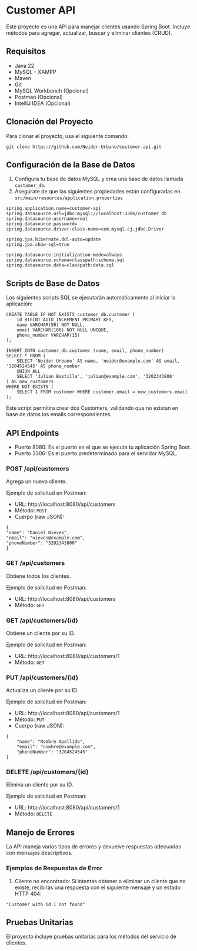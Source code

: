 # Customer API

Este proyecto es una API para manejar clientes usando Spring Boot. Incluye métodos para agregar, actualizar, buscar y eliminar clientes (CRUD).

## Requisitos

- Java 22
- MySQL - XAMPP
- Maven
- Git
- MySQL Workbench (Opcional)
- Postman (Opcional)
- IntelliJ IDEA (Opcional)

## Clonación del Proyecto

Para clonar el proyecto, usa el siguiente comando:

```
git clone https://github.com/Neider-Urbano/customer-api.git
```

## Configuración de la Base de Datos

1. Configura tu base de datos MySQL y crea una base de datos llamada `customer_db`.
2. Asegúrate de que las siguientes propiedades están configuradas en `src/main/resources/application.properties`

```
spring.application.name=customer-api
spring.datasource.url=jdbc:mysql://localhost:3306/customer_db
spring.datasource.username=root
spring.datasource.password=
spring.datasource.driver-class-name=com.mysql.cj.jdbc.Driver

spring.jpa.hibernate.ddl-auto=update
spring.jpa.show-sql=true

spring.datasource.initialization-mode=always
spring.datasource.schema=classpath:schema.sql
spring.datasource.data=classpath:data.sql
```

## Scripts de Base de Datos
Los siguientes scripts SQL se ejecutarán automáticamente al iniciar la aplicación:

```
CREATE TABLE IF NOT EXISTS customer_db.customer (
    id BIGINT AUTO_INCREMENT PRIMARY KEY,
    name VARCHAR(50) NOT NULL,
    email VARCHAR(100) NOT NULL UNIQUE,
    phone_number VARCHAR(15)
);
```

```
INSERT INTO customer_db.customer (name, email, phone_number)
SELECT * FROM (
    SELECT 'Neider Urbano' AS name, 'neider@example.com' AS email, '3204524545' AS phone_number
    UNION ALL
    SELECT 'Julian Bastilla', 'julian@example.com', '3202343800'
) AS new_customers
WHERE NOT EXISTS (
    SELECT 1 FROM customer WHERE customer.email = new_customers.email
);
```

Este script permitira crear dos Customers, validando que no existan en base de datos los emails correspondientes.

## API Endpoints

- Puerto 8080: Es el puerto en el que se ejecuta tu aplicación Spring Boot.
- Puerto 3306: Es el puerto predeterminado para el servidor MySQL.

### POST /api/customers
Agrega un nuevo cliente. 

Ejemplo de solicitud en Postman:

- URL: http://localhost:8080/api/customers
- Método: `POST`
- Cuerpo (raw JSON):

```
{
"name": "Daniel Nieves",
"email": "nieves@example.com",
"phoneNumber": "3202343800"
}
```

### GET /api/customers
Obtiene todos los clientes.

Ejemplo de solicitud en Postman:

- URL: http://localhost:8080/api/customers
- Método: `GET`


### GET /api/customers/{id}
Obtiene un cliente por su ID.

Ejemplo de solicitud en Postman:

- URL: http://localhost:8080/api/customers/1
- Método: `GET`


### PUT /api/customers/{id}
Actualiza un cliente por su ID.

Ejemplo de solicitud en Postman:

- URL: http://localhost:8080/api/customers/1
- Método: `PUT`
- Cuerpo (raw JSON):

```
{
    "name": "Nombre Apellido",
    "email": "nombre@example.com",
    "phoneNumber": "3204524545"
}
```

### DELETE /api/customers/{id}
Elimina un cliente por su ID.

Ejemplo de solicitud en Postman:

- URL: http://localhost:8080/api/customers/1
- Método: `DELETE`


## Manejo de Errores

La API maneja varios tipos de errores y devuelve respuestas adecuadas con mensajes descriptivos.

### Ejemplos de Respuestas de Error 
1. Cliente no encontrado: Si intentas obtener o eliminar un cliente que no existe, recibirás una respuesta con el siguiente mensaje y un estado HTTP 404:

```
"Customer with id 1 not found"
```

## Pruebas Unitarias
El proyecto incluye pruebas unitarias para los métodos del servicio de clientes.